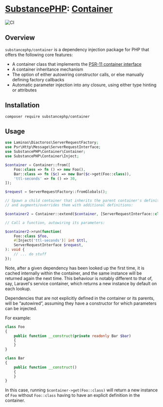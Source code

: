 # [SubstancePHP](https://github.com/substancephp): [Container](https://packagist.org/packages/substancephp/container)

![CI](https://github.com/substancephp/container/actions/workflows/ci.yml/badge.svg)

## Overview

`substancephp/container` is a dependency injection package for PHP that offers the following core features:
* A container class that implements the [PSR-11 container interface](https://www.php-fig.org/psr/psr-11/)
* A container inheritance mechanism
* The option of either autowiring constructor calls, or else manually defining factory callbacks
* Automatic parameter injection into any closure, using either type hinting or attributes

## Installation

```
composer require substancephp/container
```

## Usage

```php
use Laminas\Diactoros\ServerRequestFactory;
use Psr\Http\Message\ServerRequestInterface;
use SubstancePHP\Container\Container;
use SubstancePHP\Container\Inject;

$container = Container::from([
    Foo::class => fn () => new Foo(),
    Bar::class => fn ($c) => new Bar($c->get(Foo::class)),
    'ttl-seconds' => fn () => 30,
]);

$request = ServerRequestFactory::fromGlobals();

// Spawn a child container that inherits the parent container's definitions,
// and augments/overrides them with additional definitions:

$container2 = Container::extend($container, [ServerRequestInterface::class => fn () => $request]);

// Call a function, autowiring its parameters:

$container2->run(function(
    Foo::class $foo,
    #[Inject('ttl-seconds')] int $ttl,
    ServerRequestInterface $request,
): void {
    // ... do stuff
});
```

Note, after a given dependency has been looked up the first time, it is cached internally within the container,
and the same instance will be returned again the next time. This behaviour is notably different to that of, say,
Laravel's service container, which returns a new instance by default on each lookup.

Dependencies that are not explicitly defined in the container or its parents, will be &ldquo;autowired&rdquo;,
assuming they have a constructor for which parameters can be injected.

For example:

```php
class Foo
{
    public function __construct(private readonly Bar $bar)
    {
    }
}

class Bar
{
    public function __construct()
    {
    }
}
```

In this case, running `$container->get(Foo::class)` will return a new instance of `Foo` without `Foo::class` having
to have an explicit definition in the container.
